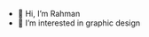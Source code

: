 - 👋 Hi, I’m Rahman
- 👀 I’m interested in graphic design

<!---
mamanok/mamanok is a ✨ special ✨ repository because its `README.md` (this file) appears on your GitHub profile.
You can click the Preview link to take a look at your changes.
--->
